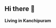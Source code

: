 ## Hi there 👋

**Living in Kanchipuram**

<!--
**Vishnu19091/Vishnu19091** is a ✨ _special_ ✨ repository because its `README.md` (this file) appears on your GitHub profile.

Here are some ideas to get you started:

- 🔭 I’m currently working on ...
- 🌱 I’m currently learning ...
- 👯 I’m looking to collaborate on ...
- 🤔 I’m looking for help with ...
- 💬 Ask me about ...
- 📫 How to reach me: ...
- 😄 Pronouns: ...
- ⚡ Fun fact: ...


![Top Langs](https://github-readme-stats.vercel.app/api/top-langs/?username=Vishnu19091&layout=compact)-->
